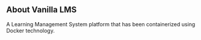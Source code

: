 ## About Vanilla LMS
A Learning Management System platform that has been containerized using Docker technology.

